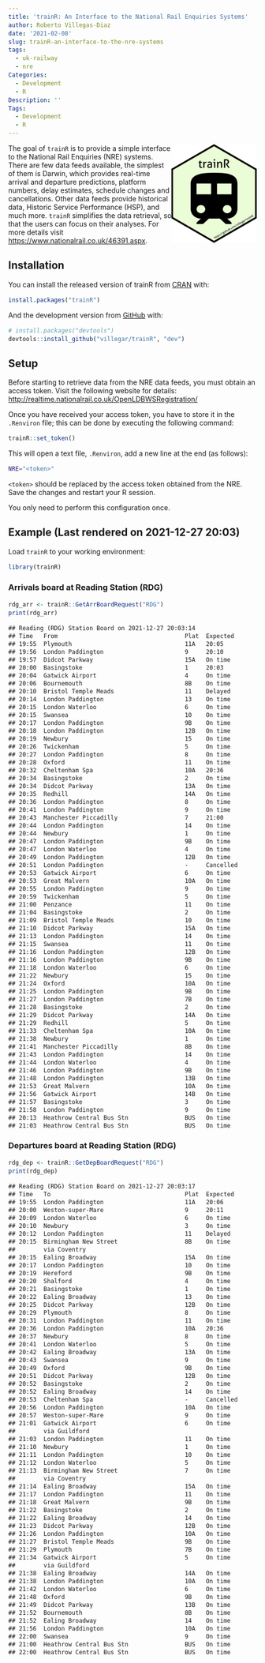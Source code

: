 ```yaml
---
title: 'trainR: An Interface to the National Rail Enquiries Systems'
author: Roberto Villegas-Diaz
date: '2021-02-08'
slug: trainR-an-interface-to-the-nre-systems
tags:
  - uk-railway
  - nre
Categories:
  - Development
  - R
Description: ''
Tags:
  - Development
  - R
---
```


<img src="https://raw.githubusercontent.com/villegar/trainR/main/inst/images/logo.png" alt="logo" align="right" height=200px/>

The goal of `trainR` is to provide a simple interface to the 
National Rail Enquiries (NRE) systems. There are few data feeds 
available, the simplest of them is Darwin, which provides real-time 
arrival and departure predictions, platform numbers, delay estimates, 
schedule changes and cancellations. Other data feeds provide historical 
data, Historic Service Performance (HSP), and much more. `trainR` 
simplifies the data retrieval, so that the users can focus on their 
analyses. For more details visit 
https://www.nationalrail.co.uk/46391.aspx.

## Installation

You can install the released version of trainR from [CRAN](https://CRAN.R-project.org) with:

``` r
install.packages("trainR")
```

And the development version from [GitHub](https://github.com/) with:

``` r
# install.packages("devtools")
devtools::install_github("villegar/trainR", "dev")
```

## Setup
Before starting to retrieve data from the NRE data feeds, you must obtain an access token. 
Visit the following website for details: http://realtime.nationalrail.co.uk/OpenLDBWSRegistration/

Once you have received your access token, you have to store it in the `.Renviron` file; this can be 
done by executing the following command:


```r
trainR::set_token()
```

This will open a text file, `.Renviron`, add a new line at the end (as follows):

```bash
NRE="<token>"
```

`<token>` should be replaced by the access token obtained from the NRE. Save the changes and restart 
your R session.

You only need to perform this configuration once.

## Example (Last rendered on 2021-12-27 20:03)

Load `trainR` to your working environment:

```r
library(trainR)
```

### Arrivals board at Reading Station (RDG)


```r
rdg_arr <- trainR::GetArrBoardRequest("RDG")
print(rdg_arr)
```

```
## Reading (RDG) Station Board on 2021-12-27 20:03:14
## Time   From                                    Plat  Expected
## 19:55  Plymouth                                11A   20:05
## 19:56  London Paddington                       9     20:10
## 19:57  Didcot Parkway                          15A   On time
## 20:00  Basingstoke                             1     20:03
## 20:04  Gatwick Airport                         4     On time
## 20:06  Bournemouth                             8B    On time
## 20:10  Bristol Temple Meads                    11    Delayed
## 20:14  London Paddington                       13    On time
## 20:15  London Waterloo                         6     On time
## 20:15  Swansea                                 10    On time
## 20:17  London Paddington                       9B    On time
## 20:18  London Paddington                       12B   On time
## 20:19  Newbury                                 15    On time
## 20:26  Twickenham                              5     On time
## 20:27  London Paddington                       8     On time
## 20:28  Oxford                                  11    On time
## 20:32  Cheltenham Spa                          10A   20:36
## 20:34  Basingstoke                             2     On time
## 20:34  Didcot Parkway                          13A   On time
## 20:35  Redhill                                 14A   On time
## 20:36  London Paddington                       8     On time
## 20:41  London Paddington                       9     On time
## 20:43  Manchester Piccadilly                   7     21:00
## 20:44  London Paddington                       14    On time
## 20:44  Newbury                                 1     On time
## 20:47  London Paddington                       9B    On time
## 20:47  London Waterloo                         4     On time
## 20:49  London Paddington                       12B   On time
## 20:51  London Paddington                       -     Cancelled
## 20:53  Gatwick Airport                         6     On time
## 20:53  Great Malvern                           10A   On time
## 20:55  London Paddington                       9     On time
## 20:59  Twickenham                              5     On time
## 21:00  Penzance                                11    On time
## 21:04  Basingstoke                             2     On time
## 21:09  Bristol Temple Meads                    10    On time
## 21:10  Didcot Parkway                          15A   On time
## 21:13  London Paddington                       14    On time
## 21:15  Swansea                                 11    On time
## 21:16  London Paddington                       12B   On time
## 21:16  London Paddington                       9B    On time
## 21:18  London Waterloo                         6     On time
## 21:22  Newbury                                 15    On time
## 21:24  Oxford                                  10A   On time
## 21:25  London Paddington                       9B    On time
## 21:27  London Paddington                       7B    On time
## 21:28  Basingstoke                             2     On time
## 21:29  Didcot Parkway                          14A   On time
## 21:29  Redhill                                 5     On time
## 21:33  Cheltenham Spa                          10A   On time
## 21:38  Newbury                                 1     On time
## 21:41  Manchester Piccadilly                   8B    On time
## 21:43  London Paddington                       14    On time
## 21:44  London Waterloo                         4     On time
## 21:46  London Paddington                       9B    On time
## 21:48  London Paddington                       13B   On time
## 21:53  Great Malvern                           10A   On time
## 21:56  Gatwick Airport                         14B   On time
## 21:57  Basingstoke                             3     On time
## 21:58  London Paddington                       9     On time
## 20:13  Heathrow Central Bus Stn                BUS   On time
## 21:03  Heathrow Central Bus Stn                BUS   On time
```

### Departures board at Reading Station (RDG)


```r
rdg_dep <- trainR::GetDepBoardRequest("RDG")
print(rdg_dep)
```

```
## Reading (RDG) Station Board on 2021-12-27 20:03:17
## Time   To                                      Plat  Expected
## 19:55  London Paddington                       11A   20:06
## 20:00  Weston-super-Mare                       9     20:11
## 20:09  London Waterloo                         6     On time
## 20:10  Newbury                                 3     On time
## 20:12  London Paddington                       11    Delayed
## 20:15  Birmingham New Street                   8B    On time
##        via Coventry                            
## 20:15  Ealing Broadway                         15A   On time
## 20:17  London Paddington                       10    On time
## 20:19  Hereford                                9B    On time
## 20:20  Shalford                                4     On time
## 20:21  Basingstoke                             1     On time
## 20:22  Ealing Broadway                         13    On time
## 20:25  Didcot Parkway                          12B   On time
## 20:29  Plymouth                                8     On time
## 20:31  London Paddington                       11    On time
## 20:36  London Paddington                       10A   20:36
## 20:37  Newbury                                 8     On time
## 20:41  London Waterloo                         5     On time
## 20:42  Ealing Broadway                         13A   On time
## 20:43  Swansea                                 9     On time
## 20:49  Oxford                                  9B    On time
## 20:51  Didcot Parkway                          12B   On time
## 20:52  Basingstoke                             2     On time
## 20:52  Ealing Broadway                         14    On time
## 20:53  Cheltenham Spa                          -     Cancelled
## 20:56  London Paddington                       10A   On time
## 20:57  Weston-super-Mare                       9     On time
## 21:01  Gatwick Airport                         6     On time
##        via Guildford                           
## 21:03  London Paddington                       11    On time
## 21:10  Newbury                                 1     On time
## 21:11  London Paddington                       10    On time
## 21:12  London Waterloo                         5     On time
## 21:13  Birmingham New Street                   7     On time
##        via Coventry                            
## 21:14  Ealing Broadway                         15A   On time
## 21:17  London Paddington                       11    On time
## 21:18  Great Malvern                           9B    On time
## 21:22  Basingstoke                             2     On time
## 21:22  Ealing Broadway                         14    On time
## 21:23  Didcot Parkway                          12B   On time
## 21:26  London Paddington                       10A   On time
## 21:27  Bristol Temple Meads                    9B    On time
## 21:29  Plymouth                                7B    On time
## 21:34  Gatwick Airport                         5     On time
##        via Guildford                           
## 21:38  Ealing Broadway                         14A   On time
## 21:38  London Paddington                       10A   On time
## 21:42  London Waterloo                         6     On time
## 21:48  Oxford                                  9B    On time
## 21:49  Didcot Parkway                          13B   On time
## 21:52  Bournemouth                             8B    On time
## 21:52  Ealing Broadway                         14    On time
## 21:56  London Paddington                       10A   On time
## 22:00  Swansea                                 9     On time
## 21:00  Heathrow Central Bus Stn                BUS   On time
## 22:00  Heathrow Central Bus Stn                BUS   On time
```
